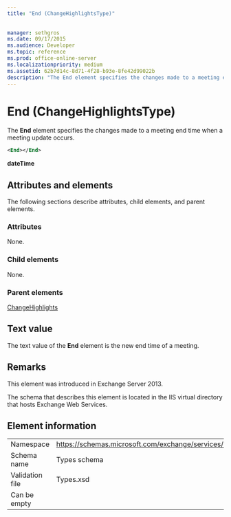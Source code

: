 ```yaml
---
title: "End (ChangeHighlightsType)"
 
 
manager: sethgros
ms.date: 09/17/2015
ms.audience: Developer
ms.topic: reference
ms.prod: office-online-server
ms.localizationpriority: medium
ms.assetid: 62b7d14c-8d71-4f28-b93e-8fe42d99022b
description: "The End element specifies the changes made to a meeting end time when a meeting update occurs."
---
```


# End (ChangeHighlightsType)

The **End** element specifies the changes made to a meeting end time when a meeting update occurs. 
  
```XML
<End></End>
```

 **dateTime**
## Attributes and elements

The following sections describe attributes, child elements, and parent elements.
  
### Attributes

None.
  
### Child elements

None.
  
### Parent elements

[ChangeHighlights](changehighlights.md)
  
## Text value

The text value of the **End** element is the new end time of a meeting. 
  
## Remarks

This element was introduced in Exchange Server 2013.
  
The schema that describes this element is located in the IIS virtual directory that hosts Exchange Web Services.
  
## Element information

|||
|:-----|:-----|
|Namespace  <br/> |https://schemas.microsoft.com/exchange/services/2006/types  <br/> |
|Schema name  <br/> |Types schema  <br/> |
|Validation file  <br/> |Types.xsd  <br/> |
|Can be empty  <br/> ||
   

